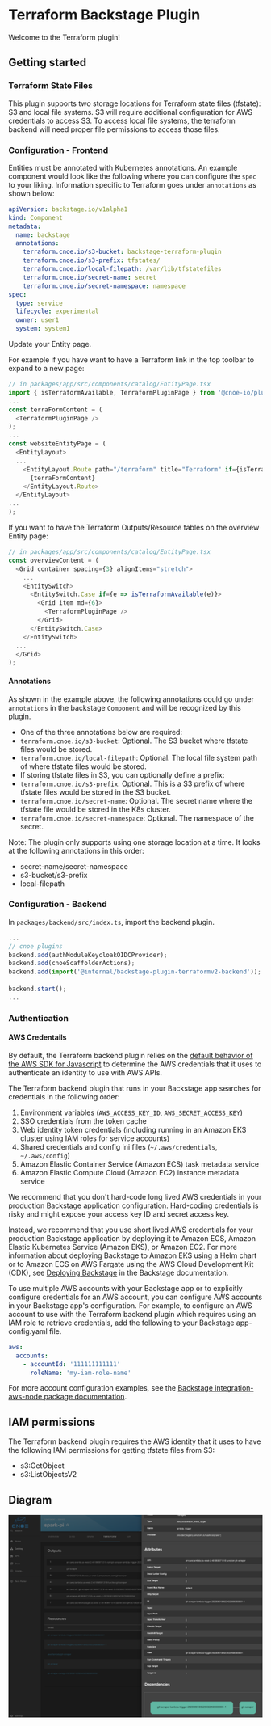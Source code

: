 # Terraform Backstage Plugin

Welcome to the Terraform plugin!

## Getting started

### Terraform State Files
This plugin supports two storage locations for Terraform state files (tfstate): S3 and local file systems. S3 will require additional configuration for AWS credentials to access S3. To access local file systems, the terraform backend will need proper file permissions to access those files.

### Configuration - Frontend

Entities must be annotated with Kubernetes annotations. An example component
would look like the following where you can configure the `spec` to your
liking. Information specific to Terraform goes under `annotations` as 
shown below:

```yaml
apiVersion: backstage.io/v1alpha1
kind: Component
metadata:
  name: backstage
  annotations:
    terraform.cnoe.io/s3-bucket: backstage-terraform-plugin
    terraform.cnoe.io/s3-prefix: tfstates/
    terraform.cnoe.io/local-filepath: /var/lib/tfstatefiles
    terraform.cnoe.io/secret-name: secret
    terraform.cnoe.io/secret-namespace: namespace
spec:
  type: service
  lifecycle: experimental
  owner: user1
  system: system1
```

Update your Entity page. 

For example if you have want to have a Terraform link in the top toolbar to expand to a new page: 
```typescript
// in packages/app/src/components/catalog/EntityPage.tsx
import { isTerraformAvailable, TerraformPluginPage } from '@cnoe-io/plugin-terraform';
...
const terraFormContent = (
  <TerraformPluginPage />
);
...
const websiteEntityPage = (
  <EntityLayout>
  ...
    <EntityLayout.Route path="/terraform" title="Terraform" if={isTerraformAvailable}>
      {terraFormContent}
    </EntityLayout.Route>
  </EntityLayout>
...
);
```

If you want to have the Terraform Outputs/Resource tables on the overview Entity page:
```typescript
// in packages/app/src/components/catalog/EntityPage.tsx
const overviewContent = (
  <Grid container spacing={3} alignItems="stretch">
    ...
    <EntitySwitch>
      <EntitySwitch.Case if={e => isTerraformAvailable(e)}>
        <Grid item md={6}>
          <TerraformPluginPage />
        </Grid>
      </EntitySwitch.Case>
    </EntitySwitch>
  ...
  </Grid>
);
```

#### Annotations
As shown in the example above, the following annotations could go under
`annotations` in the backstage `Component` and will be recognized by this plugin.

- One of the three annotations below are required:
- `terraform.cnoe.io/s3-bucket`: Optional. The S3 bucket where tfstate files would be stored.
- `terraform.cnoe.io/local-filepath`: Optional. The local file system path of where tfstate files would be stored.
- If storing tfstate files in S3, you can optionally define a prefix:
- `terraform.cnoe.io/s3-prefix`: Optional. This is a S3 prefix of where tfstate files would be stored in the S3 bucket.
- `terraform.cnoe.io/secret-name`: Optional. The secret name where the tfstate file would be stored in the K8s cluster.
- `terraform.cnoe.io/secret-namespace`: Optional. The namespace of the secret.

Note: The plugin only supports using one storage location at a time. It looks at the following annotations in this order:

- secret-name/secret-namespace
- s3-bucket/s3-prefix
- local-filepath

### Configuration - Backend

In `packages/backend/src/index.ts`, import the backend plugin.

```typescript
...
// cnoe plugins
backend.add(authModuleKeycloakOIDCProvider);
backend.add(cnoeScaffolderActions);
backend.add(import('@internal/backstage-plugin-terraformv2-backend'));

backend.start();
...
```

### Authentication

#### AWS Credentails

By default, the Terraform backend plugin relies on the [default behavior of the AWS SDK for Javascript](https://docs.aws.amazon.com/AWSJavaScriptSDK/v3/latest/modules/_aws_sdk_credential_provider_node.html) to determine the AWS credentials that it uses to authenticate an identity to use with AWS APIs.

The Terraform backend plugin that runs in your Backstage app searches for credentials in the following order:

1. Environment variables (`AWS_ACCESS_KEY_ID`, `AWS_SECRET_ACCESS_KEY`)
1. SSO credentials from the token cache
1. Web identity token credentials (including running in an Amazon EKS cluster using IAM roles for service accounts)
1. Shared credentials and config ini files (`~/.aws/credentials`, `~/.aws/config`)
1. Amazon Elastic Container Service (Amazon ECS) task metadata service
1. Amazon Elastic Compute Cloud (Amazon EC2) instance metadata service

We recommend that you don't hard-code long lived AWS credentials in your production Backstage application configuration. Hard-coding credentials is risky and might expose your access key ID and secret access key.

Instead, we recommend that you use short lived AWS credentials for your production Backstage application by deploying it to Amazon ECS, Amazon Elastic Kubernetes Service (Amazon EKS), or Amazon EC2. For more information about deploying Backstage to Amazon EKS using a Helm chart or to Amazon ECS on AWS Fargate using the AWS Cloud Development Kit (CDK), see [Deploying Backstage](https://backstage.io/docs/deployment/) in the Backstage documentation.

To use multiple AWS accounts with your Backstage app or to explicitly configure credentials for an AWS account, you can configure AWS accounts in your Backstage app's configuration.
For example, to configure an AWS account to use with the Terraform backend plugin which requires using an IAM role to retrieve credentials, add the following to your Backstage app-config.yaml file.

```yaml
aws:
  accounts:
    - accountId: '111111111111'
      roleName: 'my-iam-role-name'
```

For more account configuration examples, see the [Backstage integration-aws-node package documentation](https://www.npmjs.com/package/@backstage/integration-aws-node).

## IAM permissions

The Terraform backend plugin requires the AWS identity that it uses to have the following IAM permissions for getting tfstate files from S3:

* s3:GetObject
* s3:ListObjectsV2

## Diagram

![details](images/terraform.png)
